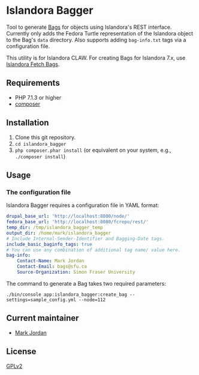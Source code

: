 # Islandora Bagger

Tool to generate [Bags](https://en.wikipedia.org/wiki/BagIt) for objects using Islandora's REST interface. Currently only adds the Fedora Turtle representation of the Islandora object to the Bag's `data` directory. Also supports adding `bag-info.txt` tags via a configuration file.

This utility is for Islandora CLAW. For creating Bags for Islandora 7.x, use [Islandora Fetch Bags](https://github.com/mjordan/islandora_fetch_bags).

## Requirements

* PHP 7.1.3 or higher
* [composer](https://getcomposer.org/)

## Installation

1. Clone this git repository.
1. `cd islandora_bagger`
1. `php composer.phar install` (or equivalent on your system, e.g., `./composer install`)

## Usage

### The configuration file

Islandora Bagger requires a configuration file in YAML format:

```yaml
drupal_base_url: 'http://localhost:8000/node/'
fedora_base_url: 'http://localhost:8080/fcrepo/rest/'
temp_dir: /tmp/islandora_bagger_temp
output_dir: /home/mark/islandora_bagger
# Include Internal-Sender-Identifier and Bagging-Date tags.
include_basic_baginfo_tags: true
# You can use any combination of additional tag name/ value here.
bag-info:
    Contact-Name: Mark Jordan
    Contact-Email: bags@sfu.ca
    Source-Organization: Simon Fraser University
```

The command to generate a Bag takes two required parameters:

`./bin/console app:islandora_bagger:create_bag --settings=sample_config.yml --node=112`

## Current maintainer

* [Mark Jordan](https://github.com/mjordan)

## License

[GPLv2](http://www.gnu.org/licenses/gpl-2.0.txt)
